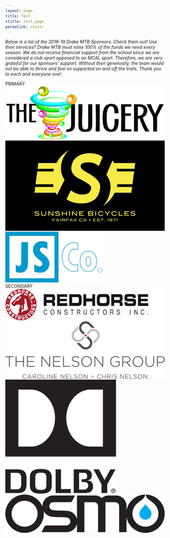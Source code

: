 ```yaml
---
layout: page
title: Test
stitle: test_page
permalink: /test/
---
```


*Below is a list of the 2018-19 Drake MTB Sponsors. Check them out! Use their services!! Drake MTB must raise 100% of the funds we need every season. We do not receive financial support from the school since we are considered a club sport opposed to an MCAL sport. Therefore, we are very grateful for our sponsors’ support. Without their generosity, the team would not be able to thrive and feel so supported on and off the trails. Thank you to each and everyone one!*

<div>
  PRIMARY<br />
  <div class="w3-third">
    <a href="https://www.facebook.com/juicery" target="_blank"><img src="images/juicery.jpg" alt="The Juicery" class="w3-square w3-hover-opacity"></a>
  </div>
  <div class="w3-third">
    <a href="https://www.sunshinebicycle.com" target="_blank"><img src="images/sunshine_new.JPG" alt="Sunshine Bicycles" class="w3-square w3-hover-opacity"></a>
  </div>
  <div class="w3-third">
    <a href="https://jscompanyinc.com" target="_blank"><img src="images/logo-JSCo.jpg" alt="JS Company Inc." class="w3-square w3-hover-opacity"></a>
  </div>
</div>

<div>
  SECONDARY<br />
  <div class="w3-quarter">
    <a href="https://www.redhorseconstructors.com" target="_blank"><img src="images/redhorse.jpg" alt="Redhorse Construction, Inc." class="w3-square w3-hover-opacity"></a>
  </div>
  <div class="w3-quarter">
    <a href="https://www.thenelsongroupmarin.com" target="_blank"><img src="images/NG_logo.png" alt="The Nelson Group" class="w3-square w3-hover-opacity"></a>
  </div>
  <div class="w3-quarter">
    <a href="https://www.dolby.com" target="_blank"><img src="images/Dolby_Vert_Black.png" alt="Dolby" class="w3-square w3-hover-opacity"></a>
  </div>
  <div class="w3-quarter">
    <a href="https://osmonutrition.com" target="_blank"><img src="images/Osmo_wordmark_color.png" alt="Osmo" class="w3-square w3-hover-opacity"></a>
  </div>
</div>
